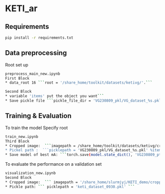 # KETI_ar

## Requirements
``` sh
pip install -r requirements.txt
```

## Data preprocessing
Root set up 
``` sh
preprocess_main_new.ipynb
First Block
* data_root 16 ```root = '/share_home/toolkit/datasets/ketivg/'.``` 
```
``` sh
Second Block
* variable 'items' put the object you want```
* Save pickle file ```pickle_file_dir = 'VG230809_pkl/VG_dataset_%s.pkl' %item```
```

## Training & Evaluation
To train the model
Specify root 
``` sh
train_new.ipynb
Third Block
* Cropped image:  ```imagepath = /share_home/toolkit/datasets/ketivg/cropped_images/'```
* Pickel path :  ```picklepath = 'VG230809_pkl/VG_dataset_%s.pkl' %item'```
* Save model of best mA: ```torch.save(model.state_dict(), 'VG230809_pth/%s/best_mA_0829.pth' %item)``` 
```
To evaluate the performance on a validation set

``` sh
visualization_new.ipynb
Second Block
* Cropped image:  ``` imagepath = '/share_home/slurmjyj/KETI_demo/cropped0930/' ```
* Pickle path: ``` picklepath = 'keti_dataset_0930.pkl' ```
```
